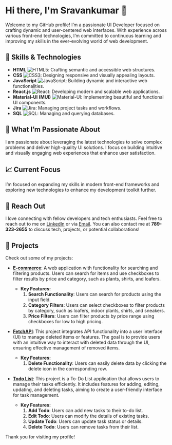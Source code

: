# Hi there, I'm Sravankumar 👋

Welcome to my GitHub profile! I’m a passionate UI Developer focused on crafting dynamic and user-centered web interfaces. With experience across various front-end technologies, I’m committed to continuous learning and improving my skills in the ever-evolving world of web development.

## 🚀 Skills & Technologies

- **HTML** ![HTML5](https://img.shields.io/badge/HTML5-E34F26?style=flat&logo=html5&logoColor=white): Crafting semantic and accessible web structures.
- **CSS** ![CSS3](https://img.shields.io/badge/CSS3-1572B6?style=flat&logo=css3&logoColor=white): Designing responsive and visually appealing layouts.
- **JavaScript** ![JavaScript](https://img.shields.io/badge/JavaScript-F7DF1C?style=flat&logo=javascript&logoColor=black): Building dynamic and interactive web functionalities.
- **React.js** ![React](https://img.shields.io/badge/React-61DAFB?style=flat&logo=react&logoColor=black): Developing modern and scalable web applications.
- **Material-UI (MUI)** ![Material-UI](https://img.shields.io/badge/Material--UI-0081CB?style=flat&logo=mui&logoColor=white): Implementing beautiful and functional UI components.
- **Jira** ![Jira](https://img.shields.io/badge/Jira-0052CC?style=flat&logo=jira&logoColor=white): Managing project tasks and workflows.
- **SQL** ![SQL](https://img.shields.io/badge/SQL-003B57?style=flat&logo=postgresql&logoColor=white): Managing and querying databases.


## 🌟 What I’m Passionate About

I am passionate about leveraging the latest technologies to solve complex problems and deliver high-quality UI solutions. I focus on building intuitive and visually engaging web experiences that enhance user satisfaction.

## 📈 Current Focus

I’m focused on expanding my skills in modern front-end frameworks and exploring new technologies to enhance my development toolkit further.

## 💬 Reach Out   

I love connecting with fellow developers and tech enthusiasts. Feel free to reach out to me on [LinkedIn](https://www.linkedin.com/in/sravand1/) or via [Email](mailto:sravankumar5900@gmail.com). You can also contact me at **789-323-2655** to discuss tech, projects, or potential collaborations!

## 📂 Projects

Check out some of my projects:

- **[E-commerce](https://gilded-chebakia-5ba6a7.netlify.app/)**: A web application with functionality for searching and filtering products. Users can search for items and use checkboxes to filter results by price and category, such as plants, shirts, and loafers.
  - **Key Features:**
    1. **Search Functionality**: Users can search for products using the input field.
    2. **Category Filters**: Users can select checkboxes to filter products by category, such as loafers, indoor plants, shirts, and sneakers.
    3. **Price Filters**: Users can filter products by price range using checkboxes for low to high pricing.

- **[FetchAPI](https://roaring-belekoy-8b6c48.netlify.app/)**: This project integrates API functionality into a user interface (UI) to manage deleted items or features. The goal is to provide users with an intuitive way to interact with deleted data through the UI, ensuring effective management of removed items.
  - **Key Features:**
    1. **Delete Functionality**: Users can easily delete data by clicking the delete icon in the corresponding row.

- **[Todo List](https://adding-element-table.netlify.app/)**: This project is a To-Do List application that allows users to manage their tasks efficiently. It includes features for adding, editing, updating, and deleting tasks, aiming to create a user-friendly interface for task management.
  - **Key Features:**
    1. **Add Todo**: Users can add new tasks to their to-do list.
    2. **Edit Todo**: Users can modify the details of existing tasks.
    3. **Update Todo**: Users can update task status or details.
    4. **Delete Todo**: Users can remove tasks from their list.


Thank you for visiting my profile!
